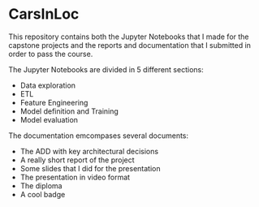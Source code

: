 
# CarsInLoc
This repository contains both the Jupyter Notebooks that I made for the capstone projects and the reports and documentation that I submitted in order to pass the course. 

The Jupyter Notebooks are divided in 5 different sections: 
- Data exploration
- ETL
- Feature Engineering
- Model definition and Training
- Model evaluation

The documentation emcompases several documents: 
- The ADD with key architectural decisions
- A really short report of the project
- Some slides that I did for the presentation
- The presentation in video format
- The diploma
- A cool badge
